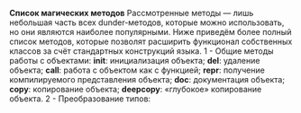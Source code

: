 **Список магических методов**
Рассмотренные методы — лишь небольшая часть всех dunder-методов, которые можно использовать, но они являются наиболее популярными. Ниже приведём более полный список методов, которые позволят расширить функционал собственных классов за счёт стандартных конструкций языка.
1 - Общие методы работы с объектами:
__init__: инициализация объекта;
__del__: удаление объекта;
__call__: работа с объектом как с функцией;
__repr__: получение компилируемого представления объекта;
__doc__: документация объекта;
__copy__: копирование объекта;
__deepcopy__: «глубокое» копирование объекта.
2 - Преобразование типов:




